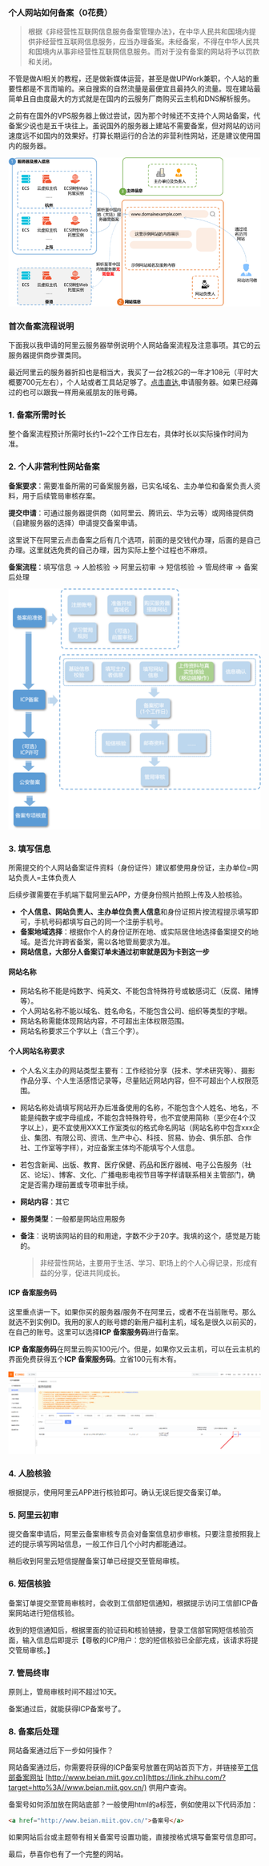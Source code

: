 ###  个人网站如何备案（0花费）

> 根据《非经营性互联网信息服务备案管理办法》，在中华人民共和国境内提供非经营性互联网信息服务，应当办理备案。未经备案，不得在中华人民共和国境内从事非经营性互联网信息服务。而对于没有备案的网站将予以罚款和关闭。

不管是做AI相关的教程，还是做新媒体运营，甚至是做UPWork兼职，个人站的重要性都是不言而喻的。来自搜索的自然流量是最便宜且最持久的流量。现在建站最简单且自由度最大的方式就是在国内的云服务厂商购买云主机和DNS解析服务。

之前有在国外的VPS服务器上做过尝试，因为那个时候还不支持个人网站备案，代备案少说也是五千块往上。虽说国外的服务器上建站不需要备案，但对网站的访问速度远不如国内的效果好。打算长期运行的合法的非营利性网站，还是建议使用国内的服务器。

![img](images/备案.assets/p52276.png)

### 首次备案流程说明

下面我以我申请的阿里云服务器举例说明个人网站备案流程及注意事项。其它的云服务器提供商步骤类同。

最近阿里云的服务器折扣也是相当大，我买了一台2核2G的一年才108元（平时大概要700元左右），个人站或者工具站足够了。[点击直达](https://www.aliyun.com/activity/new/index?userCode=b7h1qlgs),申请服务器。如果已经薅过的也可以跟我一样用亲戚朋友的账号薅。

### 1. 备案所需时长

整个备案流程预计所需时长约1~22个工作日左右，具体时长以实际操作时间为准。

### 2. 个人非营利性网站备案

**备案要求**：需要准备所需的可备案服务器，已实名域名、主办单位和备案负责人资料，用于后续管局审核存案。

**提交申请**：可通过服务器提供商（如阿里云、腾讯云、华为云等）或网络提供商（自建服务器的选择）申请提交备案申请。

这里说下在阿里云点击备案之后有几个选项，前面的是交钱代办理，后面的是自己办理。这里就选免费的自己办理，因为实际上整个过程也不麻烦。

**备案流程**：填写信息 → 人脸核验 → 阿里云初审 → 短信核验 → 管局终审 → 备案后处理

![img](images/备案.assets/p50198.png)

### 3. 填写信息

所需提交的个人网站备案证件资料（身份证件）建议都使用身份证，主办单位=网站负责人=主体负责人

后续步骤需要在手机端下载阿里云APP，方便身份照片拍照上传及人脸核验。

- **个人信息、网站负责人、主办单位负责人信息**和身份证照片按流程提示填写即可，手机号码都填写自己的同一个注册手机号。
- **备案地域选择**：根据你个人的身份证所在地、或实际居住地选择备案提交的地域。是否允许跨省备案，需以各地管局要求为准。
- **网站信息，大部分人备案订单未通过初审就是因为卡到这一步**

####  网站名称

- 网站名称不能是纯数字、纯英文、不能包含特殊符号或敏感词汇（反腐、赌博等）。
- 个人网站名称不能以域名、姓名命名，不能包含公司、组织等类型的字眼。
- 网站名称需能体现网站内容，不可超出主体权限范围。
- 网站名称要求三个字以上（含三个字）。

#### 个人网站名称要求

- 个人名义主办的网站类型主要有：工作经验分享（技术、学术研究等）、摄影作品分享、个人生活感悟记录等，尽量贴近网站内容，但不可超出个人权限范围。
- 网站名称处请填写网站开办后准备使用的名称，不能包含个人姓名、地名，不能是纯数字或字母组成，不能包含特殊符号，也不宜使用简称（至少在4个汉字以上），更不宜使用XXX工作室类似的格式命名网站（网站名称中包含xxx企业、集团、有限公司、资讯、生产中心、科技、贸易、协会、俱乐部、合作社、工作室等字样），对应备案主体均不能填写个人信息。
- 若包含新闻、出版、教育、医疗保健、药品和医疗器械、电子公告服务（社区、论坛）、博客、文化、广播电影电视节目等字样请联系相关主管部门，确定是否需办理前置或专项审批手续。

- **网站内容**：其它
- **服务类型**：一般都是网站应用服务
- **备注**：说明该网站的目的和用途，字数不少于20字。我填的这个，感觉是万能的。
  
  > 非经营性网站，主要用于生活、学习、职场上的个人心得记录，形成有益的分享，促进共同成长。

#### ICP 备案服务码

这里重点讲一下。如果你买的服务器/服务不在阿里云，或者不在当前账号。那么就选不到实例ID。我用的家人的账号嫖的新用户福利主机，域名是很久以前买的，在自己的账号。这里可以选择**ICP 备案服务码**进行备案。

**ICP 备案服务码**在阿里云购买100元/个。但是，如果你又云主机，可以在云主机的界面免费获得五个**ICP 备案服务码**。立省100元有木有。

![image-20230503221237277](images/备案.assets/image-20230503221237277.png)

### 4. 人脸核验

根据提示，使用阿里云APP进行核验即可。确认无误后提交备案订单。

### 5. 阿里云初审

提交备案申请后，阿里云备案审核专员会对备案信息初步审核。只要注意按照我上述的提示填写网站信息，一般工作日几个小时内都能通过。

稍后收到阿里云短信提醒备案订单已经提交至管局审核。

### 6. 短信核验

备案订单提交至管局审核时，会收到工信部短信通知，根据提示访问工信部ICP备案网站进行短信核验。

收到的短信通知后，根据里面的验证码和核验链接，登录工信部官网短信核验页面，输入信息后即提示【尊敬的ICP用户：您的短信核验已全部完成，该请求将提交管局审核。】

### 7. 管局终审

原则上，管局审核时间不超过10天。

备案通过后，就能获得ICP备案号了。

### 8. 备案后处理

网站备案通过后下一步如何操作？

网站备案通过后，你需要将获得的ICP备案号放置在网站首页下方，并链接至[工信部备案网址](https://link.zhihu.com/?target=http%3A//www.beian.miit.gov.cn/) [http://www.beian.miit.gov.cn](https://link.zhihu.com/?target=http%3A//www.beian.miit.gov.cn/) 供用户查询。

备案号如何添加放在网站底部？一般使用html的a标签，例如使用以下代码添加：

```html
<a href="http://www.beian.miit.gov.cn/">备案号</a>
```

如果网站后台或主题带有相关备案号设置功能，直接按格式填写备案号信息即可。

最后，恭喜你也有了一个完整的网站。